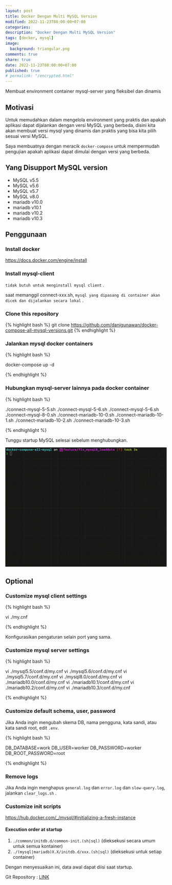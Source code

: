 ```yaml
---
layout: post
title: Docker Dengan Multi MySQL Version
modified: 2022-11-23T08:00:00+07:00
categories:
description: "Docker Dengan Multi MySQL Version"
tags: [docker, mysql]
image:
  background: triangular.png
comments: true
share: true
date: 2022-11-23T08:00:00+07:00
published: true
# permalink: "/encrypted.html"
---
```


Membuat environment container mysql-server yang fleksibel dan dinamis

## Motivasi

Untuk memudahkan dalam mengelola environment yang praktis dan apakah aplikasi dapat dijalankan dengan versi MySQL yang berbeda, disini kita akan membuat versi mysql yang dinamis dan praktis yang bisa kita pilih sesuai versi MySQL.

Saya membuatnya dengan meracik `docker-compose` untuk mempermudah pengujian apakah aplikasi dapat dimulai dengan versi yang berbeda.

## Yang Disupport MySQL version

- MySQL v5.5
- MySQL v5.6
- MySQL v5.7
- MySQL v8.0
- mariadb v10.0
- mariadb v10.1
- mariadb v10.2
- mariadb v10.3

## Penggunaan

### Install docker

https://docs.docker.com/engine/install

### Install mysql-client

`tidak butuh untuk menginstall mysql client` .

saat memanggil connect-xxx.sh, `mysql yang dipasang di container akan dicek dan dijalankan secara lokal` .

### Clone this repository

{% highlight bash %} 
git clone https://github.com/danigunawan/docker-compose-all-mysql-versions.git
{% endhighlight %}

### Jalankan mysql docker containers

{% highlight bash %}

docker-compose up -d

{% endhighlight %}

### Hubungkan mysql-server lainnya pada docker container

{% highlight bash %}

./connect-mysql-5-5.sh
./connect-mysql-5-6.sh
./connect-mysql-5-6.sh
./connect-mysql-8-0.sh
./connect-mariadb-10-0.sh
./connect-mariadb-10-1.sh
./connect-mariadb-10-2.sh
./connect-mariadb-10-3.sh

{% endhighlight %}

Tunggu startup MySQL selesai sebelum menghubungkan.

<img src="/images/2022/startup_mysql.gif" alt="">

## Optional

### Customize mysql client settings

{% highlight bash %}

vi ./my.cnf

{% endhighlight %}

Konfigurasikan pengaturan selain port yang sama.

### Customize mysql server settings

{% highlight bash %}

vi ./mysql5.5/conf.d/my.cnf
vi ./mysql5.6/conf.d/my.cnf
vi ./mysql5.7/conf.d/my.cnf
vi ./mysql8.0/conf.d/my.cnf
vi ./mariadb10.0/conf.d/my.cnf
vi ./mariadb10.1/conf.d/my.cnf
vi ./mariadb10.2/conf.d/my.cnf
vi ./mariadb10.3/conf.d/my.cnf

{% endhighlight %}

### Customize default schema, user, password

Jika Anda ingin mengubah skema DB, nama pengguna, kata sandi, atau kata sandi root, edit `.env`.

{% highlight bash %}

DB_DATABASE=work
DB_USER=worker
DB_PASSWORD=worker
DB_ROOT_PASSWORD=root

{% endhighlight %}

### Remove logs

Jika Anda ingin menghapus `general.log` dan `error.log` dan `slow-query.log`, jalankan `clear_logs.sh` .

### Customize init scripts

https://hub.docker.com/_/mysql/#initializing-a-fresh-instance

#### Execution order at startup

1. `./common/initdb.d/common-init.(sh|sql)` (dieksekusi secara umum untuk semua kontainer)
1. `./(mysql|mariadb)X.X/initdb.d/xxx.(sh|sql)` (dieksekusi untuk setiap container)

Dengan menyesuaikan ini, data awal dapat diisi saat startup.

Git Repository : [LINK](https://github.com/danigunawan/docker-compose-all-mysql-versions)